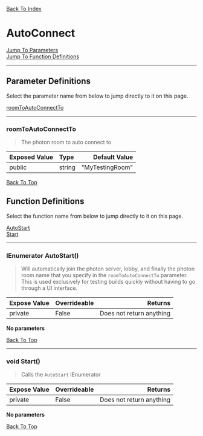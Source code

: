 [Back To Index](../index.md)

# AutoConnect

[Jump To Parameters](#parameter-definitions)<br/>
[Jump To Function Definitions](#functions-definitions)<br/>

--------------------------------------------------------
## Parameter Definitions<a name="parameter-definitions"></a>

Select the parameter name from below to jump directly to it on this page.

[roomToAutoConnectTo](#parameter-roomToAutoConnectTo)<br>

------------------
### roomToAutoConnectTo<a name="parameter-roomToAutoConnectTo"></a>

> The photon room to auto connect to

| Exposed Value | Type | Default Value |
|:---|:---|---:|
|public |string|"MyTestingRoom"

[Back To Top](#)

## Function Definitions<a name="functions-definitions"></a>

Select the function name from below to jump directly to it on this page.

[AutoStart](#AutoStart)<br>
[Start](#Start)<br>

------------------
### IEnumerator AutoStart()<a name="AutoStart"></a>

>   Will automatically join the photon server, lobby, and finally the photon room name that you specify in the `roomToAutoConnectTo` parameter. This is used exclusively for testing builds quickly without having to go through a UI interface. 

| Expose Value | Overrideable | Returns |
|:---|:---|---:|
|private|False|Does not return anything|

**No parameters**

[Back To Top](#)

------------------
### void Start()<a name="Start"></a>

>   Calls the `AutoStart` IEnumerator 

| Expose Value | Overrideable | Returns |
|:---|:---|---:|
|private|False|Does not return anything|

**No parameters**

[Back To Top](#)

